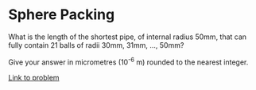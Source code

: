 # Sphere Packing

<p>What is the length of the shortest pipe, of internal radius 50mm, that can fully contain 21 balls of radii 30mm, 31mm, ..., 50mm?</p>

<p>Give your answer in micrometres (10<sup>-6</sup> m) rounded to the nearest integer.</p>

[Link to problem](https://projecteuler.net/problem=222)
